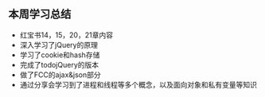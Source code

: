 ## 本周学习总结
* 红宝书14，15，20，21章内容
* 深入学习了jQuery的原理
* 学习了cookie和hash存储
* 完成了todojQuery的版本
* 做了FCC的ajax&json部分
* 通过分享会学习到了进程和线程等多个概念，以及面向对象和私有变量等知识
